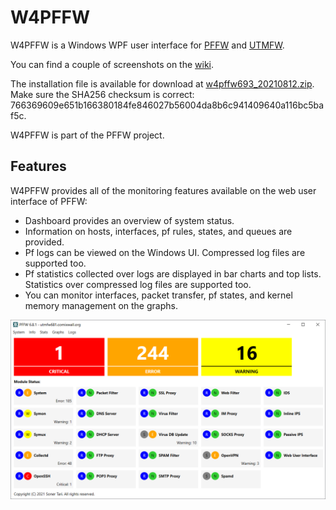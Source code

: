 # W4PFFW

W4PFFW is a Windows WPF user interface for [PFFW](https://github.com/sonertari/PFFW) and [UTMFW](https://github.com/sonertari/UTMFW).

You can find a couple of screenshots on the [wiki](https://github.com/sonertari/W4PFFW/wiki).

The installation file is available for download at [w4pffw693\_20210812.zip](https://drive.google.com/file/d/1Y9Jlb3CBVcQXrNmTwWORQxTx0sgIbwkI/view?usp=sharing). Make sure the SHA256 checksum is correct: 766369609e651b166380184fe846027b56004da8b6c941409640a116bc5baf5c.

W4PFFW is part of the PFFW project.

## Features

W4PFFW provides all of the monitoring features available on the web user interface of PFFW:

- Dashboard provides an overview of system status.
- Information on hosts, interfaces, pf rules, states, and queues are provided.
- Pf logs can be viewed on the Windows UI. Compressed log files are supported too.
- Pf statistics collected over logs are displayed in bar charts and top lists. Statistics over compressed log files are supported too.
- You can monitor interfaces, packet transfer, pf states, and kernel memory management on the graphs.

![Dashboard](https://github.com/sonertari/W4PFFW/blob/master/PFFW/screenshots/W4PffwDashboard.png)
